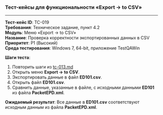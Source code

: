 ### Тест-кейсы для функциональности «Export -> to CSV»

---

**Тест-кейс ID**: TC-019  
**Требования**: Техническое задание, пункт 4.2  
**Модуль**: Меню «Export -> to CSV»  
**Название**: Проверка корректности экспортированных данных в CSV  
**Приоритет**: P1 (Высокий)  
**Среда тестирования**: Windows 7, 64-bit, приложение TestQAWin  

**Шаги теста**:
1. Повторить шаги из [tc-013.md](tc-013.md)
2. Открыть меню **Export -> to CSV**.
3. Экспортировать данные в файл **ED101.csv**.
4. Открыть файл **ED101.csv**.
5. Сравнить данные, указанные в файле, с исходными данными **ED101** из файла **PacketEPD.xml**.

**Ожидаемый результат**: Все данные в **ED101.csv** соответствуют исходным данным из файла **PacketEPD.xml**.

